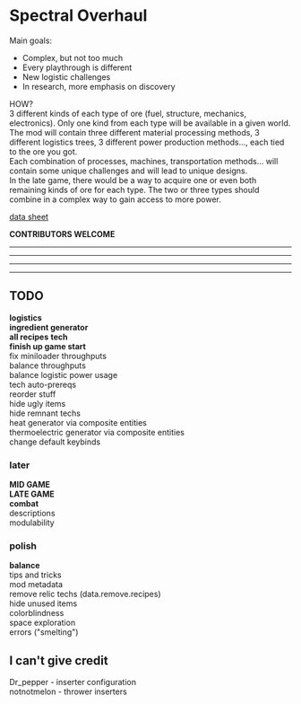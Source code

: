 # **Spectral Overhaul**

Main goals:

- Complex, but not too much
- Every playthrough is different
- New logistic challenges
- In research, more emphasis on discovery

HOW?  
3 different kinds of each type of ore (fuel, structure, mechanics, electronics). Only one kind from each type will be available in a given world.  
The mod will contain three different material processing methods, 3 different logistics trees, 3 different power production methods..., each tied to the ore you got.  
Each combination of processes, machines, transportation methods... will contain some unique challenges and will lead to unique designs.  
In the late game, there would be a way to acquire one or even both remaining kinds of ore for each type. The two or three types should combine in a complex way to gain access to more power.  

[data sheet](https://docs.google.com/spreadsheets/d/1l3tNkHHA6iIZEIHGTlEMy_pj7utE8ETj58-s_ZTPqjU/edit?usp=sharing)

**CONTRIBUTORS WELCOME**

-------------------------------

-------------------------------

-------------------------------

-------------------------------

## **TODO**

**logistics**  
**ingredient generator**  
**all recipes**
**tech**  
**finish up game start**  
fix miniloader throughputs  
balance throughputs  
balance logistic power usage  
tech auto-prereqs  
reorder stuff  
hide ugly items  
hide remnant techs  
heat generator via composite entities  
thermoelectric generator via composite entities  
change default keybinds  
  
### **later**

**MID GAME**  
**LATE GAME**  
**combat**  
descriptions  
modulability  

### **polish**

**balance**  
tips and tricks  
mod metadata  
remove relic techs (data.remove.recipes)  
hide unused items  
colorblindness  
space exploration  
errors ("smelting")

## I can't give credit

Dr_pepper - inserter configuration  
notnotmelon - thrower inserters  
